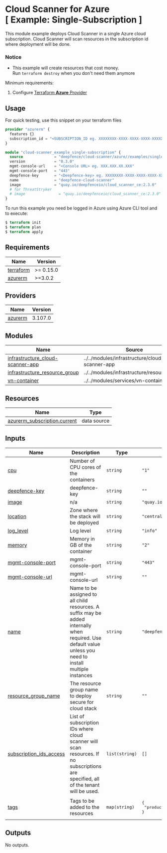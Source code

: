 # Cloud Scanner for Azure<br/>[ Example: Single-Subscription ]

This module example deploys Cloud Scanner in a single Azure cloud subscription. Cloud Scanner will scan resources in the subscription id where deployment will be done.

### Notice

* This example will create resources that cost money.<br/>Run `terraform destroy` when you don't need them anymore

Minimum requirements:

1. Configure [Terraform **Azure** Provider](https://registry.terraform.io/providers/hashicorp/azurerm/latest/docs)

## Usage

For quick testing, use this snippet on your terraform files

```terraform
provider "azurerm" {
  features {}
  subscription_id = "<SUBSCRIPTION_ID eg. XXXXXXXX-XXXX-XXXX-XXXX-XXXXXXXXXXXX>"
}

module "cloud-scanner_example_single-subscription" {
  source              = "deepfence/cloud-scanner/azure//examples/single-subscription"
  version             = "0.3.0"
  mgmt-console-url    = "<Console URL> eg. XXX.XXX.XX.XXX"
  mgmt-console-port   = "443"
  deepfence-key       = "<Deepfence-key> eg. XXXXXXXX-XXXX-XXXX-XXXX-XXXXXXXXXXXX"
  name                = "deepfence-cloud-scanner"
  image               = "quay.io/deepfenceio/cloud_scanner_ce:2.3.0"
  # for ThreatStryker
  # image               = "quay.io/deepfenceio/cloud_scanner_ce:2.3.0"
}
```

To run this example you need be logged in Azure using Azure CLI tool and to execute:

```terraform
$ terraform init
$ terraform plan
$ terraform apply
```

## Requirements

| Name | Version |
|------|---------|
| <a name="requirement_terraform"></a> [terraform](#requirement\_terraform) | >= 0.15.0 |
| <a name="requirement_azurerm"></a> [azurerm](#requirement\_azurerm) | >=3.0.2 |

## Providers

| Name | Version |
|------|---------|
| <a name="provider_azurerm"></a> [azurerm](#provider\_azurerm) | 3.107.0 |

## Modules

| Name | Source | Version |
|------|--------|---------|
| <a name="module_infrastructure_cloud-scanner-app"></a> [infrastructure\_cloud-scanner-app](#module\_infrastructure\_cloud-scanner-app) | ../../modules/infrastructure/cloud-scanner-app | n/a |
| <a name="module_infrastructure_resource_group"></a> [infrastructure\_resource\_group](#module\_infrastructure\_resource\_group) | ../../modules/infrastructure/resource_group | n/a |
| <a name="module_vn-container"></a> [vn-container](#module\_vn-container) | ../../modules/services/vn-container | n/a |

## Resources

| Name | Type |
|------|------|
| [azurerm_subscription.current](https://registry.terraform.io/providers/hashicorp/azurerm/latest/docs/data-sources/subscription) | data source |

## Inputs

| Name | Description | Type | Default | Required |
|------|-------------|------|---------|:--------:|
| <a name="input_cpu"></a> [cpu](#input\_cpu) | Number of CPU cores of the containers | `string` | `"1"` | no |
| <a name="input_deepfence-key"></a> [deepfence-key](#input\_deepfence-key) | deepfence-key | `string` | `""` | no |
| <a name="input_image"></a> [image](#input\_image) | n/a | `string` | `"quay.io/deepfenceio/cloud_scanner_ce:2.3.0"` | no |
| <a name="input_location"></a> [location](#input\_location) | Zone where the stack will be deployed | `string` | `"centralus"` | no |
| <a name="input_log_level"></a> [log\_level](#input\_log\_level) | Log level | `string` | `"info"` | no |
| <a name="input_memory"></a> [memory](#input\_memory) | Memory in GB of the container | `string` | `"2"` | no |
| <a name="input_mgmt-console-port"></a> [mgmt-console-port](#input\_mgmt-console-port) | mgmt-console-port | `string` | `"443"` | no |
| <a name="input_mgmt-console-url"></a> [mgmt-console-url](#input\_mgmt-console-url) | mgmt-console-url | `string` | `""` | no |
| <a name="input_name"></a> [name](#input\_name) | Name to be assigned to all child resources. A suffix may be added internally when required. Use default value unless you need to install multiple instances | `string` | `"deepfence-cloud-scanner"` | no |
| <a name="input_resource_group_name"></a> [resource\_group\_name](#input\_resource\_group\_name) | The resource group name to deploy secure for cloud stack | `string` | `""` | no |
| <a name="input_subscription_ids_access"></a> [subscription\_ids\_access](#input\_subscription\_ids\_access) | List of subscription IDs where cloud scanner will scan resources. If no subscriptions are specified, all of the tenant will be used. | `list(string)` | `[]` | no |
| <a name="input_tags"></a> [tags](#input\_tags) | Tags to be added to the resources | `map(string)` | <pre>{<br>  "product": "deepfence-cloud-scanner"<br>}</pre> | no |

## Outputs

No outputs.
